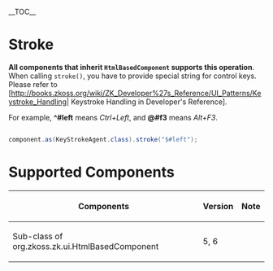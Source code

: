 

\_\_TOC\_\_

# Stroke

**All components that inherit `HtmlBasedComponent` supports this
operation**. When calling `stroke()`, you have to provide special string
for control keys. Please refer to
\[<http://books.zkoss.org/wiki/ZK_Developer%27s_Reference/UI_Patterns/Keystroke_Handling>\|
Keystroke Handling in Developer's Reference\].

For example, **^#left** means *Ctrl+Left*, and **@#f3** means *Alt+F3*.

``` java

component.as(KeyStrokeAgent.class).stroke("$#left");
```

# Supported Components

<table>
<thead>
<tr class="header">
<th><center>
<p>Components</p>
</center></th>
<th><center>
<p>Version</p>
</center></th>
<th><center>
<p>Note</p>
</center></th>
</tr>
</thead>
<tbody>
<tr class="odd">
<td><p>Sub-class of <javadoc> org.zkoss.zk.ui.HtmlBasedComponent
</javadoc></p></td>
<td><p>5, 6</p></td>
<td></td>
</tr>
</tbody>
</table>

 
